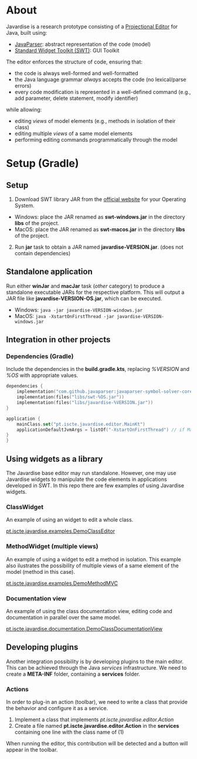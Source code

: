 # About

Javardise is a research prototype consisting of a [Projectional Editor](https://en.wikipedia.org/wiki/Structure_editor) 
for Java, built using:
- [JavaParser](http://javaparser.org): abstract representation of the code (model)
- [Standard Widget Toolkit (SWT)](https://www.eclipse.org/swt): GUI Toolkit

The editor enforces the structure of code, ensuring that:
- the code is always well-formed and well-formatted
- the Java language grammar *always* accepts the code (no lexical/parse errors)
- every code modification is represented in a well-defined 
command (e.g., add parameter, delete statement, modify identifier)

while allowing:
- editing *views* of model elements (e.g., methods in isolation of their class)
- editing multiple *views* of a same model elements
- performing editing commands programmatically through the model


# Setup (Gradle)

## Setup
1. Download SWT library JAR from the [official website](https://download.eclipse.org/eclipse/downloads/drops4/R-4.25-202208311800/)
for your Operating System. 
- Windows: place the JAR renamed as **swt-windows.jar** in the directory **libs** of the project.
- MacOS: place the JAR renamed as **swt-macos.jar** in the directory **libs** of the project. 
2. Run **jar** task to obtain a JAR named **javardise-VERSION.jar**. (does not contain dependencies)

## Standalone application
Run either **winJar** and **macJar** task (*other* category) to produce a standalone executable JARs for the respective platform. This will output a JAR file like **javardise-VERSION-OS.jar**, which can be executed.
- Windows: ``java -jar javardise-VERSION-windows.jar``
- MacOS: ``java -XstartOnFirstThread -jar javardise-VERSION-windows.jar``


## Integration in other projects

### Dependencies (Gradle)
Include the  dependencies in the **build.gradle.kts**, replacing *%VERSION* and *%OS* with appropriate values.

```kotlin
dependencies {
    implementation("com.github.javaparser:javaparser-symbol-solver-core:3.24.8")
    implementation(files("libs/swt-%OS.jar"))
    implementation(files("libs/javardise-%VERSION.jar"))
}

application {
    mainClass.set("pt.iscte.javardise.editor.MainKt")
    applicationDefaultJvmArgs = listOf("-XstartOnFirstThread") // if MacOS
}
}
```

## Using widgets as a library
The Javardise base editor may run standalone.  However, one may use Javardise widgets to manipulate the code elements in applications developed in SWT. In this repo there are few examples of using Javardise widgets.

### ClassWidget
An example of using an widget to edit a whole class.

[pt.iscte.javardise.examples.DemoClassEditor](https://github.com/andre-santos-pt/JavardiseJP/blob/master/src/main/kotlin/pt/iscte/javardise/examples/DemoClassEditor.kt)

### MethodWidget (multiple views)
An example of using a widget to edit a method in isolation. This example also ilustrates the possibility of multiple views of a same element of the model (method in this case).

[pt.iscte.javardise.examples.DemoMethodMVC](https://github.com/andre-santos-pt/JavardiseJP/blob/master/src/main/kotlin/pt/iscte/javardise/examples/DemoMethodMVC.kt)


### Documentation view

An example of using the class documentation view, editing code and documentation in parallel over the same model.

[pt.iscte.javardise.documentation.DemoClassDocumentationView](https://github.com/andre-santos-pt/JavardiseJP/blob/master/src/main/kotlin/pt/iscte/javardise/documentation/DemoClassDocumentationView.kt)


## Developing plugins
Another integration possibility is by developing plugins to the main editor. This can be achieved through the Java *services* infrastructure. We need to create a **META-INF** folder, containing a **services** folder.

### Actions
In order to plug-in an action (toolbar), we need to write a class that provide the behavior and configure it as a service.

1. Implement a class that implements *pt.iscte.javardise.editor.Action*
2. Create a file named **pt.iscte.javardise.editor.Action** in the **services** containing one line with the class name of (1)

When running the editor, this contribution will be detected and a button will appear in the toolbar.

